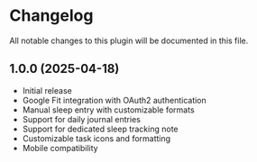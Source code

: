 # Changelog
All notable changes to this plugin will be documented in this file.

## 1.0.0 (2025-04-18)
- Initial release
- Google Fit integration with OAuth2 authentication
- Manual sleep entry with customizable formats
- Support for daily journal entries
- Support for dedicated sleep tracking note
- Customizable task icons and formatting
- Mobile compatibility